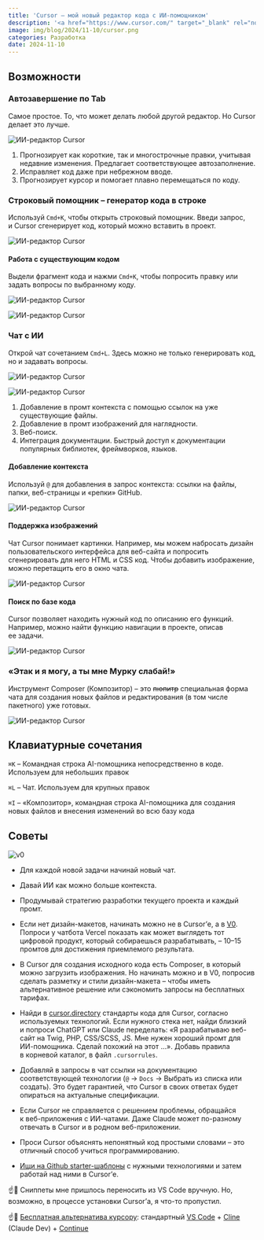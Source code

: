 ```yaml
---
title: 'Cursor – мой новый редактор кода с ИИ-помощником'
description: '<a href="https://www.cursor.com/" target="_blank" rel="noopener noreferrer">Cursor AI</a> — редактор кода с интегрированным ИИ-помощником. Использует модели Claude и ChatGPT для подсказок, автоматического обнаружения ошибок и оптимизации кода. &laquo;Под капотом&raquo; – Visual Studio Code – поэтому разработчик получает знакомый интерфейс и сохраняет все свои расширения.'
image: img/blog/2024/11-10/cursor.png
categories: Разработка
date: 2024-11-10
---
```


## Возможности

### Автозавершение по Tab

Самое простое. То, что может делать любой другой редактор. Но Cursor делает это лучше.

![ИИ-редактор Cursor](https://i.imgur.com/WaFgluH.png)

1. Прогнозирует как короткие, так и многострочные правки, учитывая недавние изменения. Предлагает соответствующее автозаполнение.
2. Исправляет код даже при небрежном вводе.
3. Прогнозирует курсор и помогает плавно перемещаться по коду.

### Строковый помощник – генератор кода в строке

Используй `Cmd+K`, чтобы открыть строковый помощник. Введи запрос, и Cursor сгенерирует код, который можно вставить в проект.

![ИИ-редактор Cursor](https://i.imgur.com/ZILLBCs.png)

#### Работа с существующим кодом

Выдели фрагмент кода и нажми `Cmd+K`, чтобы попросить правку или задать вопросы по выбранному коду.

![ИИ-редактор Cursor](https://i.imgur.com/Ce1Dg2C.png)

![ИИ-редактор Cursor](https://i.imgur.com/y1a9tK1.png)

### Чат с ИИ

Открой чат сочетанием `Cmd+L`. Здесь можно не только генерировать код, но и задавать вопросы.

![ИИ-редактор Cursor](https://i.imgur.com/Ck1ihwZ.png)

![ИИ-редактор Cursor](https://i.imgur.com/JnaIkkz.png)

1. Добавление в промт контекста с помощью ссылок на уже существующие файлы.
2. Добавление в промт изображений для наглядности.
3. Веб-поиск.
4. Интеграция документации. Быстрый доступ к документации популярных библиотек, фреймворков, языков.

#### Добавление контекста

Используй `@` для добавления в запрос контекста: ссылки на файлы, папки, веб-страницы и &laquo;репки&raquo; GitHub.

![ИИ-редактор Cursor](https://i.imgur.com/X8yMOoz.png)

#### Поддержка изображений

Чат Cursor понимает картинки. Например, мы можем набросать дизайн пользовательского интерфейса для веб-сайта и попросить сгенерировать для него HTML и CSS код. Чтобы добавить изображение, можно перетащить его в окно чата.

![ИИ-редактор Cursor](https://i.imgur.com/z7gbm37.png)

#### Поиск по базе кода

Cursor позволяет находить нужный код по описанию его функций. Например, можно найти функцию навигации в проекте, описав ее задачи.

![ИИ-редактор Cursor](https://i.imgur.com/d3Xu7qn.png)

### «Этак и я могу, а ты мне Мурку слабай!»

Инструмент Composer (Композитор) – это ~~пюпитр~~ специальная форма чата для создания новых файлов и редактирования (в том числе пакетного) уже готовых.

![ИИ-редактор Cursor](https://i.imgur.com/8MhTBZi.png)

## Клавиатурные сочетания

`⌘K` – Командная строка AI-помощника непосредственно в коде. Используем для небольших правок

`⌘L` – Чат. Используем для крупных правок

`⌘I` – «Композитор», командная строка AI-помощника для создания новых файлов и внесения изменений во всю базу кода

## Советы

![v0](https://i.imgur.com/y2hXXnH.png)

- Для каждой новой задачи начинай новый чат.

- Давай ИИ как можно больше контекста.

- Продумывай стратегию разработки текущего проекта и каждый промт.

- Если нет дизайн-макетов, начинать можно не в Cursor&rsquo;е, а в [V0](https://v0.dev/). Попроси у чатбота Vercel показать как может выглядеть тот цифровой продукт, который собираешься разрабатывать, – 10&ndash;15 промтов для достижения приемлемого результата.

- В Cursor для создания исходного кода есть Composer, в который можно загрузить изображения. Но начинать можно и в V0, попросив сделать разметку и стили дизайн-макета – чтобы иметь альтернативное решение или сэкономить запросы на бесплатных тарифах.

- Найди в [cursor.directory](https://cursor.directory/) стандарты кода для Cursor, согласно используемых технологий. Если нужного стека нет, найди близкий и попроси ChatGPT или Claude переделать: &laquo;Я разрабатываю веб-сайт на Twig, PHP, CSS/SCSS, JS. Мне нужен хороший промт для ИИ-помощника. Сделай похожий на этот ...&raquo;. Добавь правила в корневой каталог, в файл `.cursorrules`.

- Добавляй в запросы в чат ссылки на документацию соответствующей технологии (`@` &rarr; `Docs` &rarr; Выбрать из списка или создать). Это будет гарантией, что Cursor в своих ответах будет опираться на актуальные спецификации.

- Если Cursor не справляется с решением проблемы, обращайся к веб-приложения с ИИ-чатами. Даже Claude может по-разному отвечать в Cursor и в родном веб-приложении.

- Проси Cursor объяснять непонятный код простыми словами – это отличный способ учиться программированию.

- [Ищи на Github starter-шаблоны](https://github.com/search?q=starter&type=repositories&s=stars&o=desc) с нужными технологиями и затем работай над ними в Cursor&rsquo;е.

☝️🧐 Сниппеты мне пришлось переносить из VS Code вручную. Но, возможно, в процессе установки Cursor&rsquo;а, я что-то пропустил.

☝️🧐 [Бесплатная альтернатива курсору](https://www.youtube.com/watch?v=ucalLC8k94w): стандартный [VS Code](https://code.visualstudio.com/) + [Cline](https://github.com/cline/cline) (Claude Dev) + [Continue](https://www.continue.dev/)
